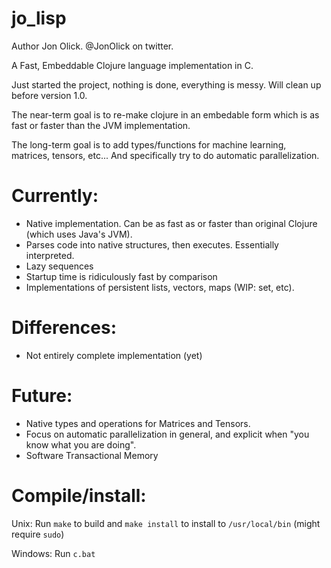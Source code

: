 # jo_lisp

Author Jon Olick. @JonOlick on twitter. 

A Fast, Embeddable Clojure language implementation in C. 

Just started the project, nothing is done, everything is messy. Will clean up before version 1.0.

The near-term goal is to re-make clojure in an embedable form which is as fast or faster than the JVM implementation. 

The long-term goal is to add types/functions for machine learning, matrices, tensors, etc... And specifically try to do automatic parallelization. 

# Currently:
* Native implementation. Can be as fast as or faster than original Clojure (which uses Java's JVM). 
* Parses code into native structures, then executes. Essentially interpreted. 
* Lazy sequences
* Startup time is ridiculously fast by comparison
* Implementations of persistent lists, vectors, maps (WIP: set, etc).

# Differences:
* Not entirely complete implementation (yet)

# Future:
* Native types and operations for Matrices and Tensors. 
* Focus on automatic parallelization in general, and explicit when "you know what you are doing". 
* Software Transactional Memory

# Compile/install:

Unix:
Run `make` to build and `make install` to install to `/usr/local/bin` (might require `sudo`)

Windows:
Run `c.bat`
